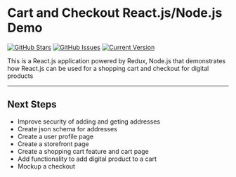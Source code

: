 # Cart and Checkout React.js/Node.js Demo

[![GitHub Stars](https://img.shields.io/github/stars/janderson77/cartandcheckout.svg)](https://github.com/janderson77/cartandcheckout/stargazers) [![GitHub Issues](https://img.shields.io/github/issues/janderson77/cartandcheckout.svg)](https://github.com/janderson77/cartandcheckout/issues) [![Current Version](https://img.shields.io/badge/version-1.0.0-green.svg)](https://github.com/janderson77/cartandcheckout)

This is a React.js application powered by Redux, Node.js that demonstrates how React.js can be used for a shopping cart and checkout for digital products

---

## Next Steps

* Improve security of adding and geting addresses
* Create json schema for addresses
* Create a user profile page
* Create a storefront page
* Create a shopping cart feature and cart page
* Add functionality to add digital product to a cart
* Mockup a checkout
